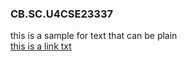 ### CB.SC.U4CSE23337 
this is a sample for text that can be plain </br>
[ this is a link txt ](www.google.com)
